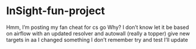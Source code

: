 # InSight-fun-project
Hmm,
I’m posting my fan cheat for cs go Why?
I don’t know
let it be based on airflow with an updated resolver and autowall (really a topper) give new targets in aa I changed something I don’t remember try and test  I’ll update
